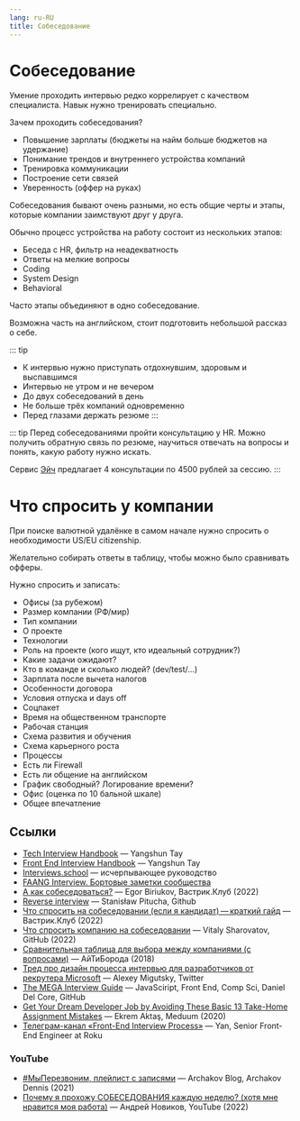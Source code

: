 ```yaml
---
lang: ru-RU
title: Собеседование
---
```

# Собеседование

Умение проходить интервью редко коррелирует с качеством специалиста. Навык нужно тренировать специально.

Зачем проходить собеседования?
- Повышение зарплаты (бюджеты на найм больше бюджетов на удержание)
- Понимание трендов и внутреннего устройства компаний
- Тренировка коммуникации
- Построение сети связей
- Уверенность (оффер на руках)

Собеседования бывают очень разными, но есть общие черты и этапы, которые компании заимствуют друг у друга.

Обычно процесс устройства на работу состоит из нескольких этапов:
- Беседа с HR, фильтр на неадекватность
- Ответы на мелкие вопросы
- Coding
- System Design
- Behavioral

Часто этапы объединяют в одно собеседование.

Возможна часть на английском, стоит подготовить небольшой рассказ о себе.

::: tip
- К интервью нужно приступать отдохнувшим, здоровым и выспавшимся
- Интервью не утром и не вечером
- До двух собеседований в день
- Не больше трёх компаний одновременно
- Перед глазами держать резюме
:::

::: tip
Перед собеседованиями пройти консультацию у HR. Можно получить обратную связь по резюме, научиться отвечать на вопросы и понять, какую работу нужно искать.

Сервис [Эйч](https://h.careers) предлагает 4 консультации по 4500 рублей за сессию.
:::

# Что спросить у компании

При поиске валютной удалёнке в самом начале нужно спросить о необходимости US/EU citizenship.

Желательно собирать ответы в таблицу, чтобы можно было сравнивать офферы.

Нужно спросить и записать:
- Офисы (за рубежом)
- Размер компании (РФ/мир)
- Тип компании
- О проекте
- Технологии
- Роль на проекте (кого ищут, кто идеальный сотрудник?)
- Какие задачи ожидают?
- Кто в команде и сколько людей? (dev/test/...)
- Зарплата после вычета налогов
- Особенности договора
- Условия отпуска и days off
- Соцпакет
- Время на общественном транспорте
- Рабочая станция
- Схема развития и обучения
- Схема карьерного роста
- Процессы
- Есть ли Firewall
- Есть ли общение на английском
- График свободный? Логирование времени?
- Офис (оценка по 10 бальной шкале)
- Общее впечатление

## Ссылки
- [Tech Interview Handbook](https://www.techinterviewhandbook.org/) — Yangshun Tay
- [Front End Interview Handbook](https://www.frontendinterviewhandbook.org/) — Yangshun Tay
- [Interviews.school](https://interviews.school) — исчерпывающее руководство
- [FAANG Interview. Бортовые заметки сообщества](https://faang-interview.github.io/)
- [А как собеседоваться?](https://vas3k.club/post/15768/) — Egor Biriukov, Вастрик.Клуб (2022)
- [Reverse interview](https://github.com/viraptor/reverse-interview) — Stanisław Pitucha, Github
- [Что спросить на собеседовании (если я кандидат) — краткий гайд](https://vas3k.club/post/11645/) — Вастрик.Клуб (2022)
- [Что спросить компанию на собеседовании](https://github.com/sharovatov/teamlead/blob/master/articles/company_interview.md) — Vitaly Sharovatov, GitHub (2022)
- [Сравнительная таблица для выбора между компаниями (с вопросами)](https://goo.gl/hNi9a6) — АйТиБорода (2018)
- [Тред про дизайн процесса интервью для разработчиков от рекрутера Microsoft](https://twitter.com/mr_mig_by/status/1554185664920526851) — Alexey Migutsky, Twitter
- [The MEGA Interview Guide](https://github.com/danieldelcore/mega-interview-guide) — JavaSciript, Front End, Comp Sci, Daniel Del Core, GitHub
- [Get Your Dream Developer Job by Avoiding These Basic 13 Take-Home Assignment Mistakes](https://levelup.gitconnected.com/take-home-assignment-mistakes-which-will-guarantee-someone-else-gets-the-job-36bcee1cec1d) — Ekrem Aktaş, Meduum (2020)
- [Телеграм-канал «Front-End Interview Process»](https://t.me/front_end_interview) — Yan, Senior Front-End Engineer at Roku

### YouTube
- [#МыПерезвоним, плейлист с записями](https://www.youtube.com/watch?v=YzEUQXePaVE&list=PL0FGkDGJQjJFExMylFB8_wZf3H9E1-K-2) — Archakov Blog, Archakov Dennis (2021)
- [Почему я прохожу СОБЕСЕДОВАНИЯ каждую неделю? (хотя мне нравится моя работа)](youtube.com/watch?v=-5_dQHk8qvk) — Андрей Новиков, YouTube (2022)
